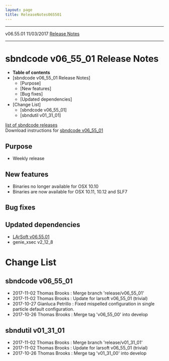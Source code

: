 ```yaml
---
layout: page
title: ReleaseNotes065501
---
```


  ----------- ------------ -- -- ------------------------------------------------------
  v06.55.01   11/03/2017         [Release Notes](ReleaseNotes065501.html)
  ----------- ------------ -- -- ------------------------------------------------------



sbndcode v06\_55\_01 Release Notes
======================================================================================

-   **Table of contents**
-   [sbndcode v06\_55\_01 Release
    Notes]
    -   [Purpose]
    -   [New features]
    -   [Bug fixes]
    -   [Updated dependencies]
-   [Change List]
    -   [sbndcode v06\_55\_01]
    -   [sbndutil v01\_31\_01]

[list of sbndcode
releases](List_of_SBND_code_releases.html)\
Download instructions for [sbndcode
v06\_55\_01](http://scisoft.fnal.gov/scisoft/bundles/sbnd/v06_55_01/sbndcode-v06_55_01.html)



Purpose
----------------------------------

-   Weekly release



New features
--------------------------------------------

-   Binaries no longer available for OSX 10.10
-   Binaries are now available for OSX 10.11, 10.12 and SLF7



Bug fixes
--------------------------------------



Updated dependencies
------------------------------------------------------------

-   [LArSoft
    v06.55.01](https://cdcvs.fnal.gov/redmine/projects/larsoft/wiki/ReleaseNotes065501)
-   genie\_xsec v2\_12\_8



Change List
==========================================



sbndcode v06\_55\_01
----------------------------------------------------------

-   2017-11-02 Thomas Brooks : Merge branch \'release/v06\_55\_01\'
-   2017-11-02 Thomas Brooks : Update for larsoft v06\_55\_01 (trivial)
-   2017-10-27 Gianluca Petrillo : Fixed mispelled configuration in
    single particle default configuration.
-   2017-10-26 Thomas Brooks : Merge tag \'v06\_55\_00\' into develop



sbndutil v01\_31\_01
----------------------------------------------------------

-   2017-11-02 Thomas Brooks : Merge branch \'release/v01\_31\_01\'
-   2017-11-02 Thomas Brooks : Update for larsoft v06\_55\_01 (trivial)
-   2017-10-26 Thomas Brooks : Merge tag \'v01\_31\_00\' into develop
